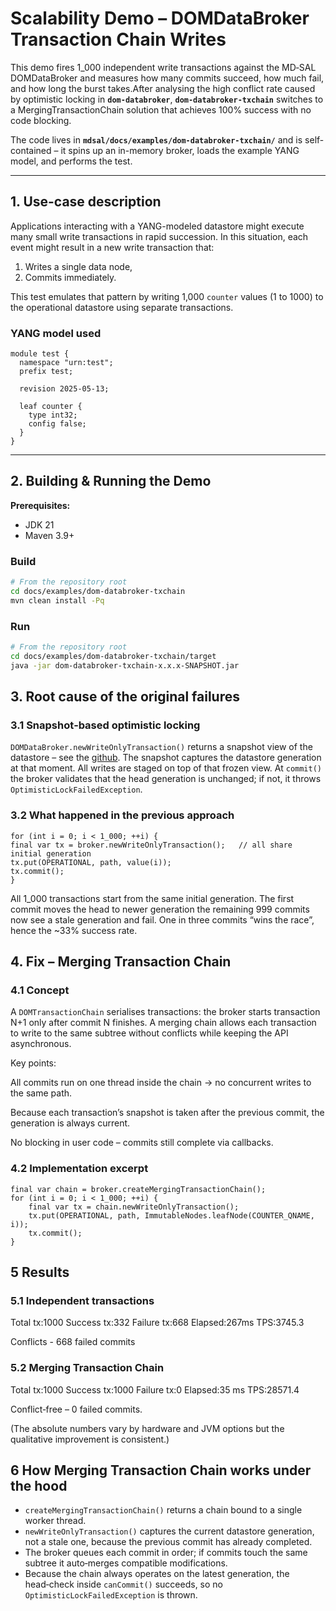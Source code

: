 # Scalability Demo – DOMDataBroker Transaction Chain Writes

This demo fires 1_000 independent write transactions against the MD‑SAL DOMDataBroker and measures how many commits succeed, how much fail,
and how long the burst takes.After analysing the high conflict rate caused by optimistic locking in **`dom-databroker`**,
**`dom-databroker-txchain`** switches to a MergingTransactionChain solution that achieves 100% success with no code blocking.

The code lives in **`mdsal/docs/examples/dom-databroker-txchain/`** and is self-contained –
it spins up an in-memory broker, loads the example YANG model, and performs the test.

---

## 1. Use-case description

Applications interacting with a YANG-modeled datastore might execute many small write transactions in rapid succession.
In this situation, each event might result in a new write transaction that:

1. Writes a single data node,
2. Commits immediately.

This test emulates that pattern by writing 1,000 `counter` values (1 to 1000) to the operational datastore using separate transactions.


### YANG model used
```yang
module test {
  namespace "urn:test";
  prefix test;

  revision 2025-05-13;

  leaf counter {
    type int32;
    config false;
  }
}
```
---

## 2. Building & Running the Demo

**Prerequisites:**

- JDK 21
- Maven 3.9+

### Build

```sh
# From the repository root
cd docs/examples/dom-databroker-txchain
mvn clean install -Pq
```

### Run
```sh
# From the repository root
cd docs/examples/dom-databroker-txchain/target
java -jar dom-databroker-txchain-x.x.x-SNAPSHOT.jar
```

## 3. Root cause of the original failures

### 3.1 Snapshot‑based optimistic locking

`DOMDataBroker.newWriteOnlyTransaction()` returns a snapshot view of the datastore –
see the [github](https://github.com/opendaylight/mdsal/blob/5b3ef3e5d00a43502b330ecbef0417528ed1de12/dom/mdsal-dom-api/src/main/java/org/opendaylight/mdsal/dom/api/DOMTransactionFactory.java#L69).
The snapshot captures the datastore generation at that moment. All writes are staged on top of that frozen view.
At `commit()` the broker validates that the head generation is unchanged; if not, it throws `OptimisticLockFailedException`.

### 3.2 What happened in the previous approach
````
for (int i = 0; i < 1_000; ++i) {
final var tx = broker.newWriteOnlyTransaction();   // all share initial generation
tx.put(OPERATIONAL, path, value(i));
tx.commit();
}
````
All 1_000 transactions start from the same initial generation. The first commit moves the head to newer generation
the remaining 999 commits now see a stale generation and fail.
One in three commits “wins the race”, hence the ~33% success rate.

## 4. Fix – Merging Transaction Chain

### 4.1 Concept

A `DOMTransactionChain` serialises transactions: the broker starts transaction N+1 only after commit N finishes.
A merging chain allows each transaction to write to the same subtree without conflicts while keeping the API asynchronous.

Key points:

All commits run on one thread inside the chain → no concurrent writes to the same path.

Because each transaction’s snapshot is taken after the previous commit, the generation is always current.

No blocking in user code – commits still complete via callbacks.

### 4.2 Implementation excerpt

````
final var chain = broker.createMergingTransactionChain();
for (int i = 0; i < 1_000; ++i) {
    final var tx = chain.newWriteOnlyTransaction();
    tx.put(OPERATIONAL, path, ImmutableNodes.leafNode(COUNTER_QNAME, i));
    tx.commit();
}
````

## 5 Results

### 5.1 Independent transactions

Total tx:1000  Success tx:332  Failure tx:668  Elapsed:267ms  TPS:3745.3

Conflicts - 668 failed commits

### 5.2 Merging Transaction Chain

Total tx:1000  Success tx:1000  Failure tx:0  Elapsed:35 ms  TPS:28571.4

Conflict‑free – 0 failed commits.

(The absolute numbers vary by hardware and JVM options but the qualitative improvement is consistent.)

## 6 How Merging Transaction Chain works under the hood

* `createMergingTransactionChain()` returns a chain bound to a single worker thread.
* `newWriteOnlyTransaction()` captures the current datastore generation, not a stale one, because the previous commit has already completed.
* The broker queues each commit in order; if commits touch the same subtree it auto‑merges compatible modifications.
* Because the chain always operates on the latest generation, the head‑check inside `canCommit()` succeeds, so no `OptimisticLockFailedException` is thrown.

